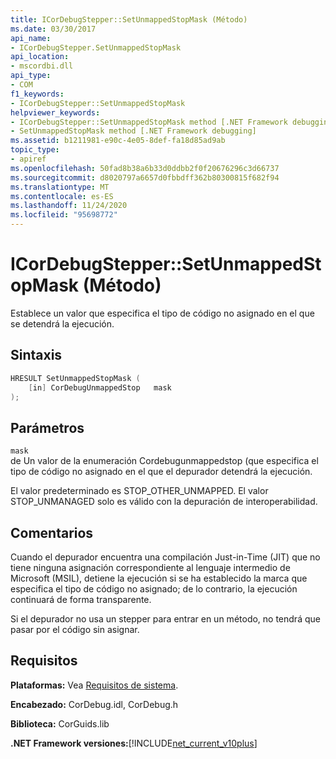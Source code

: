 ```yaml
---
title: ICorDebugStepper::SetUnmappedStopMask (Método)
ms.date: 03/30/2017
api_name:
- ICorDebugStepper.SetUnmappedStopMask
api_location:
- mscordbi.dll
api_type:
- COM
f1_keywords:
- ICorDebugStepper::SetUnmappedStopMask
helpviewer_keywords:
- ICorDebugStepper::SetUnmappedStopMask method [.NET Framework debugging]
- SetUnmappedStopMask method [.NET Framework debugging]
ms.assetid: b1211981-e90c-4e05-8def-fa18d85ad9ab
topic_type:
- apiref
ms.openlocfilehash: 50fad8b38a6b33d0ddbb2f0f20676296c3d66737
ms.sourcegitcommit: d8020797a6657d0fbbdff362b80300815f682f94
ms.translationtype: MT
ms.contentlocale: es-ES
ms.lasthandoff: 11/24/2020
ms.locfileid: "95698772"
---
```

# <a name="icordebugsteppersetunmappedstopmask-method"></a>ICorDebugStepper::SetUnmappedStopMask (Método)

Establece un valor que especifica el tipo de código no asignado en el que se detendrá la ejecución.  
  
## <a name="syntax"></a>Sintaxis  
  
```cpp  
HRESULT SetUnmappedStopMask (  
    [in] CorDebugUnmappedStop   mask  
);  
```  
  
## <a name="parameters"></a>Parámetros  

 `mask`  
 de Un valor de la enumeración Cordebugunmappedstop (que especifica el tipo de código no asignado en el que el depurador detendrá la ejecución.  
  
 El valor predeterminado es STOP_OTHER_UNMAPPED. El valor STOP_UNMANAGED solo es válido con la depuración de interoperabilidad.  
  
## <a name="remarks"></a>Comentarios  

 Cuando el depurador encuentra una compilación Just-in-Time (JIT) que no tiene ninguna asignación correspondiente al lenguaje intermedio de Microsoft (MSIL), detiene la ejecución si se ha establecido la marca que especifica el tipo de código no asignado; de lo contrario, la ejecución continuará de forma transparente.  
  
 Si el depurador no usa un stepper para entrar en un método, no tendrá que pasar por el código sin asignar.  
  
## <a name="requirements"></a>Requisitos  

 **Plataformas:** Vea [Requisitos de sistema](../../get-started/system-requirements.md).  
  
 **Encabezado:** CorDebug.idl, CorDebug.h  
  
 **Biblioteca:** CorGuids.lib  
  
 **.NET Framework versiones:**[!INCLUDE[net_current_v10plus](../../../../includes/net-current-v10plus-md.md)]
